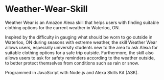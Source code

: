 # Weather-Wear-Skill
Weather Wear is an Amazon Alexa skill that helps users with finding suitable clothing options for the current weather in Waterloo, ON. 

Inspired by the difficulty in gauging what should be worn to go outside in Waterloo, ON during seasons with extreme weather, the skill Weather Wear allows users, especially university students new to the area to ask Alexa for suitable clothing options for a safe trip outside. Furthermore, the skill also allows users to ask for safety reminders according to the weather outside, to better protect themselves from conditions such as rain or snow.

Programmed in JavaScript with Node.js and Alexa Skills Kit (ASK).
